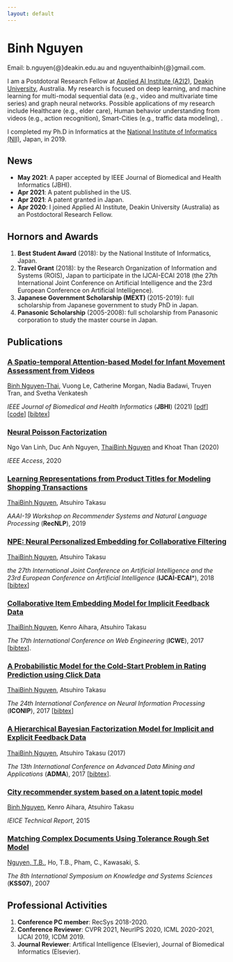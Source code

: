 ```yaml
---
layout: default
---
```

# Binh Nguyen
Email: b.nguyen{@}deakin.edu.au and nguyenthaibinh{@}gmail.com.

I am a Postdotoral Research Fellow at <a href="https://a2i2.deakin.edu.au">Applied AI Institute (A2I2)</a>, <a href="https://www.deakin.edu.au">Deakin University</a>, Australia. My research is focused on deep learning, and machine learning for multi-modal sequential data (e.g., video and multivariate time series) and graph neural networks. Possible applications of my research include Healthcare (e.g., elder care), Human behavior understanding from videos (e.g., action recognition), Smart-Cities (e.g., traffic data modeling), .

I completed my Ph.D in Informatics at the <a href="http://www.nii.ac.jp/graduate/en/">National Institute of Informatics (NII)</a>, Japan, in 2019.

## News
- **May 2021**: A paper accepted by IEEE Journal of Biomedical and Health Informatics (JBHI).
- **Apr 2021**: A patent published in the US.
- **Apr 2021**: A patent granted in Japan.
- **Apr 2020**: I joined Applied AI Institute, Deakin University (Australia) as an Postdoctoral Research Fellow.

## Hornors and Awards
1. **Best Student Award** (2018): by the National Institute of Informatics, Japan.
2. **Travel Grant** (2018): by the Research Organization of Information and Systems (ROIS), Japan to participate in the IJCAI-ECAI 2018 (the 27th International Joint Conference on Artificial Intelligence and the 23rd European Conference on Artificial Intelligence).
3. **Japanese Government Scholarship (MEXT)** (2015-2019): full scholarship from Japanese government to study PhD in Japan.
4. **Panasonic Scholarship** (2005-2008): full scholarship from Panasonic corporation to study the master course in Japan.

## Publications
### <a href='https://ieeexplore.ieee.org/document/9425001' target="_blank">A Spatio-temporal Attention-based Model for Infant Movement Assessment from Videos</a>
<u>Binh Nguyen-Thai</u>, Vuong Le, Catherine Morgan, Nadia Badawi, Truyen Tran, and Svetha Venkatesh

*IEEE Journal of Biomedical and Health Informatics* (**JBHI**) (2021) [<a href="papers/stam_jbhi.pdf" target="_blank">pdf</a>] [<a href="https://github.com/nguyenthaibinh/stam" target="_blank">code</a>] [<a href="bibtex.html#stam2021">bibtex</a>]

### <a href="https://ieeexplore.ieee.org/document/9091827" target="_blank">Neural Poisson Factorization</a>
Ngo Van Linh, Duc Anh Nguyen, <u>ThaiBinh Nguyen</u> and Khoat Than (2020)

*IEEE Access*, 2020

### <a href='https://arxiv.org/pdf/1811.01166' target="_blank">Learning Representations from Product Titles for Modeling Shopping Transactions</a>
<u>ThaiBinh Nguyen</u>, Atsuhiro Takasu

*AAAI-19 Workshop on Recommender Systems and Natural Language Processing* (**RecNLP**), 2019

### <a href='papers/npe_ijcai18.pdf' target="_blank">NPE: Neural Personalized Embedding for Collaborative Filtering</a>
<u>ThaiBinh Nguyen</u>, Atsuhiro Takasu

*the 27th International Joint Conference on Artificial Intelligence and the 23rd European Conference on Artificial Intelligence* (**IJCAI-ECAI***), 2018 [<a href="bibtex.html#nguyen2018npe">bibtex</a>]

### <a href='papers/icwe2017.pdf' target="_blank">Collaborative Item Embedding Model for Implicit Feedback Data</a>
<u>ThaiBinh Nguyen</u>, Kenro Aihara, Atsuhiro Takasu

*The 17th International Conference on Web Engineering* (**ICWE**), 2017 [<a href="bibtex.html#nguyen2017collaborative">bibtex</a>].
 
### <a href='papers/iconip2017.pdf' target="_blank">A Probabilistic Model for the Cold-Start Problem in Rating Prediction using Click Data</a>
<u>ThaiBinh Nguyen</u>, Atsuhiro Takasu  

*The 24th International Conference on Neural Information Processing* (**ICONIP**), 2017 [<a href="bibtex.html#nguyen2017probabilistic">bibtex</a>]

### <a href='papers/adma2017.pdf' target="_blank">A Hierarchical Bayesian Factorization Model for Implicit and Explicit Feedback Data</a>
<u>ThaiBinh Nguyen</u>, Atsuhiro Takasu (2017)

*The 13th International Conference on Advanced Data Mining and Applications* (**ADMA**), 2017 [<a href="bibtex.html#nguyen2017hierarchical">bibtex</a>].

### <a href='papers/city_rec2015.pdf' target="_blank">City recommender system based on a latent topic model</a>
<u>Binh Nguyen</u>, Kenro Aihara, Atsuhiro Takasu

*IEICE Technical Report*, 2015

### <a href='papers/kss2007.pdf' target="_blank">Matching Complex Documents Using Tolerance Rough Set Model</a>
<u>Nguyen, T.B.</u>, Ho, T.B., Pham, C., Kawasaki, S.

*The 8th International Symposium on Knowledge and Systems Sciences* (**KSS07**), 2007

## Professional Activities
1. **Conference PC member**: RecSys 2018-2020.
2. **Conference Reviewer**: CVPR 2021, NeurIPS 2020, ICML 2020-2021, IJCAI 2019, ICDM 2019.
3. **Journal Reviewer**: Artifical Intelligence (Elsevier), Journal of Biomedical Informatics (Elsevier). 
